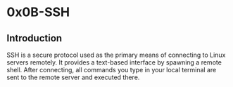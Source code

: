 # 0x0B-SSH

## Introduction
SSH is a secure protocol used as the primary means of connecting to Linux servers remotely.
It provides a text-based interface by spawning a remote shell.
After connecting, all commands you type in your local terminal
are sent to the remote server and executed there.
